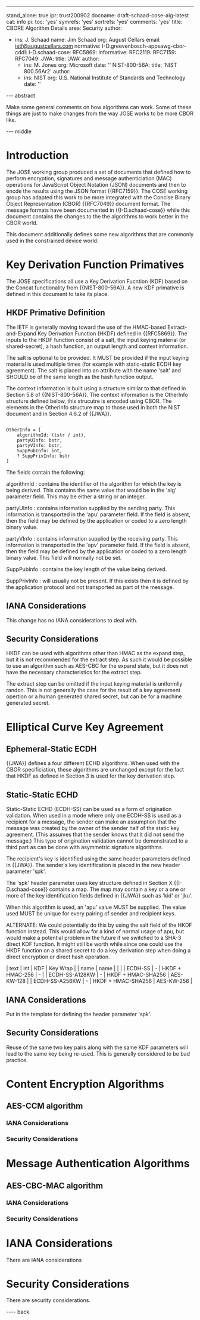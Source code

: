 ---
stand_alone: true
ipr: trust200902
docname: draft-schaad-cose-alg-latest
cat: info
pi:
  toc: 'yes'
  symrefs: 'yes'
  sortrefs: 'yes'
  comments: 'yes'
title: CBORE Algorithm Details
area: Security
author:
- ins: J. Schaad
  name: Jim Schaad
  org: August Cellars
  email: ietf@augustcellars.com
normative:
  I-D.greevenbosch-appsawg-cbor-cddl:
  I-D.schaad-cose:
  RFC5869:
informative:
  RFC2119:
  RFC7159:
  RFC7049:
  JWA:
   title: 'JWA'
   author:
   - ins: M. Jones
     org: Microsoft
   date: ''
  NIST-800-56A:
    title: 'NIST 800.56Ar2'
    author: 
    - ins: NIST
      org: U.S. National Institute of Standards and Technology
    date: ''

--- abstract

Make some general comments on how algorithms can work. 
Some of these things are just to make changes from the way JOSE works to be more CBOR like.

--- middle

# Introduction

The JOSE working group produced a set of documents that defined how to perform 
encryption, signatures and message authenticiation (MAC) operations for
JavaScript Object Notation (JSON) documents and then to encde the results using
the JSON format {{RFC7159}}.
The COSE working group has adapted this work to be more integrated with the Concise Binary Object Representation (CBOR) {{RFC7049}} document format.
The message formats have been documented in {{I-D.schaad-cose}} while this document contains the changes to the the algorithms to work better in the CBOR world.

This document additionally defines some new algorithms that are commonly used in the constrained device world.

# Key Derivation Function Primatives

The JOSE specifications all use a Key Derivation Fucntion (KDF) based on the Concat functionality from {{NIST-800-56A}}.  A new KDF primative is defined in this document to take its place.

## HKDF Primative Definition

The IETF is generally moving toward the use of the HMAC-based Extract-and-Expand Key Derivation Function (HKDF) defined in {{RFC5869}}.
The inputs to the HKDF function consist of a salt, the input keying material (or shared-secret), a hash function, an output length and context information.

The salt is optional to be provided.  It MUST be provided if the input keying material is used multiple times (for example with static-static ECDH key agreement).  The salt is placed into an attribute with the name 'salt' and SHOULD be of the same length as the hash function output.

The context information is built using a structure similar to that defined in Section 5.8 of {{NIST-800-56A}}.  The context information is the OtherInfo structure defined below, this strucutre is encoded using CBOR.  The elements in the OtherInfo structure map to those used in both the NIST document and in Section 4.6.2 of {{JWA}}.

~~~~ CDDL

OtherInfo = [
    algorithmId: (tstr / int),
    partyUInfo: bstr,
    partyVInfo: bstr,
    SuppPubInfo: int,
    ? SuppPrivInfo: bstr
]

~~~~

The fields contain the following:

algorithmId
: contains the identifier of the algorithm for which the key is being derived.  This contains the same value that would be in the 'alg' parameter field.  This may be either a string or an integer.

partyUInfo
: contains information supplied by the sending party.  This information is transported in the 'apu' parameter field.  If the field is absent, then the field may be defined by the application or coded to a zero length binary value.

partyVInfo
: contains information supplied by the receiving party.  This information is transported in the 'apv' parameter field.  If the field is absent, then the field may be defined by the application or coded to a zero length binary value.  This field will normally not be set.

SuppPubInfo
: contains the key length of the value being derived.

SuppPrivInfo
: will usually not be present.  If this exists then it is defined by the application protocol and not transported as part of the message.

## IANA Considerations

This change has no IANA considerations to deal with.

## Security Considerations

HKDF can be used with algorithms other than HMAC as the expand step, but it is not recommended for the extract step.  As such it would be possible to use an algorithm such as AES-CBC for the expand state, but it does not have the necessary characteristics for the extract step.

The extract step can be omitted if the input keying material is uniformlly randon.  This is not generally the case for the result of a key agreement opertion or a human generated shared secret, but can be for a machine generated secret.

# Elliptical Curve Key Agreement 

## Ephemeral-Static ECDH

{{JWA}} defines a four different ECHD algorithms.  When used with the CBOR specificiation, these algorithms are unchanged except for the fact that HKDF as defined in Section 3 is used for the key derivation step.

## Static-Static ECHD

Static-Static ECHD (ECDH-SS) can be used as a form of origination validation.  When used in a mode where only one ECDH-SS is used as a recipient for a message, the sender can make an assumption that the message was created by the owner of the sender half of the static key agreement.  (This assumes that the sender knows that it did not send the message.)  This type of origination validation cannot be demonstrated to a third part as can be done with asymmetric signature algorithms.

The recipient's key is identified using the same header parameters defined in {{JWA}}.  The sender's key identification is placed in the new header parameter 'spk'.  

The 'spk' header parameter uses key structure defined in Section X {{I-D.schaad-cose}} contains a map.  The map may contain a key or a one or more of the key identification fields defined in {{JWA}} such as 'kid' or 'jku'.

When this algorithm is used, an 'apu' value MUST be supplied.  The value used MUST be unique for every pairing of sender and recipient keys.

ALTERNATE: We could potentially do this by using the salt field of the HKDF function instead.  This would allow for a kind of normal usage of apu, but would make a potential problem in the future if we switched to a SHA-3 direct KDF function.  It might still be worth while since one could use the HKDF function on a shared secret to do a key derivation step when doing a direct encryption or direct hash operation.

| text | int | KDF | Key Wrap |
| name | name |  | |
| ECDH-SS | - | HKDF + HMAC-256 | - |
| ECDH-SS-A128KW | - | HKDF + HMAC-SHA256 | AES-KW-128 |
| ECDH-SS-A256KW | - | HKDF + HMAC-SHA256 | AES-KW-256 |

## IANA Considerations

Put in the template for defining the header parameter 'spk'.

## Security Considerations

Reuse of the same two key pairs along with the same KDF parameters will lead to the same key being re-used.  This is generally considered to be bad practice.

# Content Encryption Algorithms

## AES-CCM algorithm

### IANA Considerations

### Security Considerations

# Message Authentication Algorithms

## AES-CBC-MAC algorithm

### IANA Considerations

### Security Considerations

# IANA Considerations

There are IANA considerations

# Security Considerations

There are security considerations.

---- back

